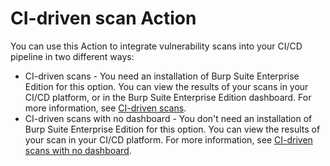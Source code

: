 # CI-driven scan Action

You can use this Action to integrate vulnerability scans into your CI/CD pipeline in two different ways:
* CI-driven scans - You need an installation of Burp Suite Enterprise Edition for this option. You can view the results of your scans in your CI/CD platform, or in the Burp Suite Enterprise Edition dashboard. For more information, see [CI-driven scans](./ci-driven-scans.md).
* CI-driven scans with no dashboard - You don't need an installation of Burp Suite Enterprise Edition for this option. You can view the results of your scan in your CI/CD platform. For more information, see [CI-driven scans with no dashboard](./ci-driven-scans-with-no-dashboard.md).

